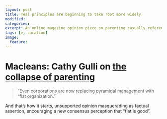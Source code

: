 ```yaml
---
layout: post
title: Teal principles are beginning to take root more widely.
modified:
categories:
excerpt: An online magazine opinion piece on parenting casually references flat organisations as a “now” thing.
tags: [v, curation]
image:
  feature:
---
```


# Macleans: Cathy Gulli on [the collapse of parenting](http://www.macleans.ca/society/the-collapse-of-parenting-why-its-time-for-parents-to-grow-up/)

> “Even corporations are now replacing pyramidal management with “flat organization.”

And that’s how it starts, unsupported opinion masquerading as factual assertion, encouraging a new consensus perception that “flat is good”.


